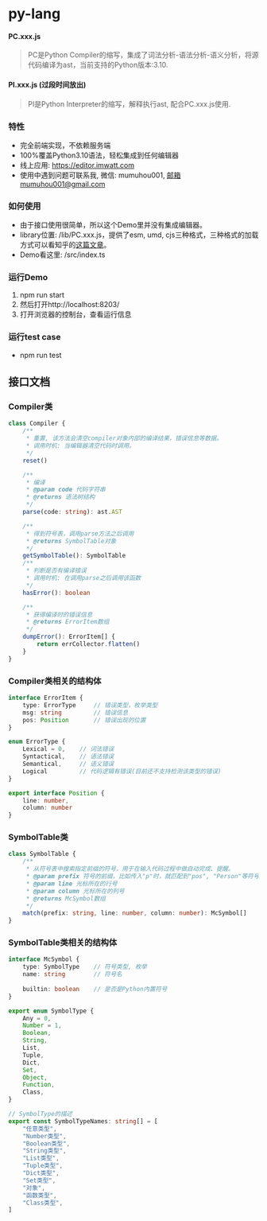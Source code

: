 # py-lang

#### PC.xxx.js
> PC是Python Compiler的缩写，集成了词法分析-语法分析-语义分析，将源代码编译为ast，当前支持的Python版本:3.10.

#### PI.xxx.js (过段时间放出)
> PI是Python Interpreter的缩写，解释执行ast, 配合PC.xxx.js使用.

### 特性
- 完全前端实现，不依赖服务端
- 100%覆盖Python3.10语法，轻松集成到任何编辑器
- 线上应用: https://editor.imwatt.com
- 使用中遇到问题可联系我, 微信: mumuhou001, 邮箱mumuhou001@gmail.com

### 如何使用
- 由于接口使用很简单，所以这个Demo里并没有集成编辑器。
- library位置: /lib/PC.xxx.js，提供了esm, umd, cjs三种格式，三种格式的加载方式可以看知乎的[这篇文章](https://zhuanlan.zhihu.com/p/304552279)。
- Demo看这里: /src/index.ts

### 运行Demo
1. npm run start
2. 然后打开http://localhost:8203/
3. 打开浏览器的控制台，查看运行信息

### 运行test case
- npm run test

## 接口文档
### Compiler类
```typescript
class Compiler {
    /**
     * 重置, 该方法会清空compiler对象内部的编译结果，错误信息等数据。
     * 调用时机: 当编辑器清空代码时调用。
     */
    reset()

    /**
     * 编译
     * @param code 代码字符串
     * @returns 语法树结构
     */
    parse(code: string): ast.AST

    /**
     * 得到符号表，调用parse方法之后调用
     * @returns SymbolTable对象
     */
    getSymbolTable(): SymbolTable
    /**
     * 判断是否有编译错误
     * 调用时机: 在调用parse之后调用该函数
     */
    hasError(): boolean

    /**
     * 获得编译时的错误信息
     * @returns ErrorItem数组
     */
    dumpError(): ErrorItem[] {
        return errCollector.flatten()
    }
}

```

### Compiler类相关的结构体
```typescript
interface ErrorItem {
    type: ErrorType     // 错误类型，枚举类型
    msg: string         // 错误信息
    pos: Position       // 错误出现的位置
}

enum ErrorType {
    Lexical = 0,    // 词法错误
    Syntactical,    // 语法错误
    Semantical,     // 语义错误
    Logical         // 代码逻辑有错误(目前还不支持检测该类型的错误)
}

export interface Position {
    line: number,
    column: number
}
```

### SymbolTable类
```typescript
class SymbolTable {
    /**
     * 从符号表中搜索指定前缀的符号，用于在输入代码过程中做自动完成、提醒。
     * @param prefix 符号的前缀，比如传入"p"时，就匹配到"pos", "Person"等符号
     * @param line 光标所在的行号
     * @param column 光标所在的列号
     * @returns McSymbol数组
     */
    match(prefix: string, line: number, column: number): McSymbol[]
}

```

### SymbolTable类相关的结构体
```typescript
interface McSymbol {
    type: SymbolType    // 符号类型, 枚举
    name: string        // 符号名
    
    builtin: boolean    // 是否是Python内置符号
}

export enum SymbolType {
    Any = 0,
    Number = 1,
    Boolean,
    String,
    List,
    Tuple,
    Dict,
    Set,
    Object,
    Function,
    Class,
}

// SymbolType的描述
export const SymbolTypeNames: string[] = [
    "任意类型",
    "Number类型",
    "Boolean类型",
    "String类型",
    "List类型",
    "Tuple类型",
    "Dict类型",
    "Set类型",
    "对象",
    "函数类型",
    "Class类型",
]

```